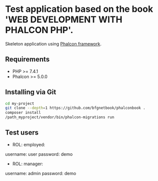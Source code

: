 # Test application based on the book 'WEB DEVELOPMENT WITH PHALCON PHP'.

Skeleton application using  [Phalcon framework](https://phalcon.io).

## Requirements

- PHP >= 7.4.1
- Phalcon >= 5.0.0

## Installing via Git

```bash
cd my-project
git clone --depth=1 https://github.com/bfgnetbook/phalconbook .
composer install
/path_myproject/vendor/bin/phalcon-migrations run
```

## Test users

- ROL: employed:

username: user
password: demo

- ROL: manager:

username: admin
password: demo